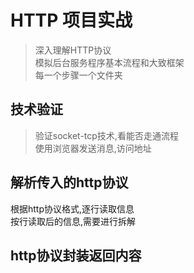 # HTTP 项目实战

> 深入理解HTTP协议  
模拟后台服务程序基本流程和大致框架  
每一个步骤一个文件夹

## 技术验证
> 验证socket-tcp技术,看能否走通流程  
使用浏览器发送消息,访问地址  

## 解析传入的http协议  
根据http协议格式,逐行读取信息  
按行读取后的信息,需要进行拆解

## http协议封装返回内容